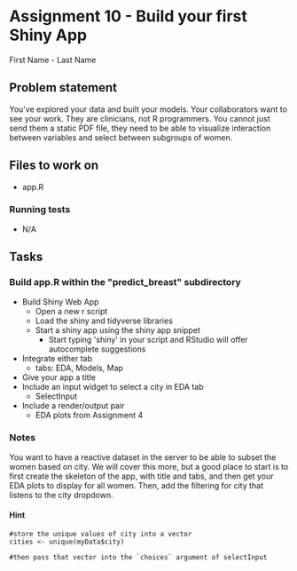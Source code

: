 # Assignment 10 - Build your first Shiny App

First Name - Last Name

## **Problem statement**

You've explored your data and built your models. Your collaborators want to see your work. They are clinicians, not R programmers. You cannot just send them a static PDF file, they need to be able to visualize interaction between variables and select between subgroups of women.

## Files to work on

* app.R

### Running tests

* N/A

## Tasks

### Build app.R within the "predict_breast" subdirectory

- Build Shiny Web App
  - Open a new r script
  - Load the shiny and tidyverse libraries
  - Start a shiny app using the shiny app snippet
    - Start typing 'shiny' in your script and RStudio will offer autocomplete suggestions
- Integrate either tab
  - tabs: EDA, Models, Map
- Give your app a title
- Include an input widget to select a city in EDA tab
  - SelectInput
- Include a render/output pair
  - EDA plots from Assignment 4

### Notes
You want to have a reactive dataset in the server to be able to subset the women based on city. We will cover this more, but a good place to start is to first create the skeleton of the app, with title and tabs, and then get your EDA plots to display for all women. Then, add the filtering for city that listens to the city dropdown.

#### Hint

```{r}
#store the unique values of city into a vector
cities <- unique(myData$city)

#then pass that vector into the `choices` argument of selectInput
```
